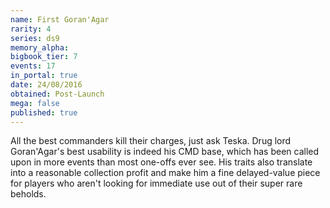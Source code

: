 ```yaml
---
name: First Goran'Agar
rarity: 4
series: ds9
memory_alpha:
bigbook_tier: 7
events: 17
in_portal: true
date: 24/08/2016
obtained: Post-Launch
mega: false
published: true
---
```


All the best commanders kill their charges, just ask Teska. Drug lord Goran'Agar's best usability is indeed his CMD base, which has been called upon in more events than most one-offs ever see. His traits also translate into a reasonable collection profit and make him a fine delayed-value piece for players who aren't looking for immediate use out of their super rare beholds.
